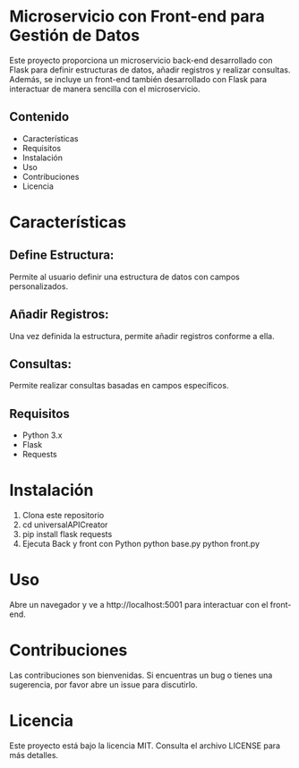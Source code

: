 # Microservicio con Front-end para Gestión de Datos
Este proyecto proporciona un microservicio back-end desarrollado con Flask para definir estructuras de datos, añadir registros y realizar consultas. Además, se incluye un front-end también desarrollado con Flask para interactuar de manera sencilla con el microservicio.

## Contenido
* Características
* Requisitos
* Instalación
* Uso
* Contribuciones
* Licencia
  
# Características
## Define Estructura: 
Permite al usuario definir una estructura de datos con campos personalizados.
## Añadir Registros: 
Una vez definida la estructura, permite añadir registros conforme a ella.
## Consultas: 
Permite realizar consultas basadas en campos específicos.
## Requisitos
* Python 3.x
* Flask
* Requests
# Instalación
1. Clona este repositorio
2. cd universalAPICreator
3. pip install flask requests
4. Ejecuta Back y front con Python
   python base.py
   python front.py
# Uso
Abre un navegador y ve a http://localhost:5001 para interactuar con el front-end.
# Contribuciones
Las contribuciones son bienvenidas. Si encuentras un bug o tienes una sugerencia, por favor abre un issue para discutirlo.
# Licencia
Este proyecto está bajo la licencia MIT. Consulta el archivo LICENSE para más detalles.
